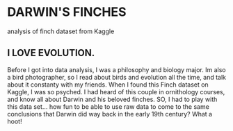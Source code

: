 # DARWIN'S FINCHES
analysis of finch dataset from Kaggle

## I LOVE EVOLUTION.
Before I got into data analysis, I was a philosophy and biology major. Im also a bird photographer, so I read about birds and evolution all the time, and talk about it constanty with my friends. When I found this Finch dataset on Kaggle, I was so psyched. I had heard of this couple in ornithology courses, and know all about Darwin and his beloved finches. SO, I had to play with this data set... how fun to be able to use raw data to come to the same conclusions that Darwin did way back in the early 19th century? What a hoot! <br> <br>
